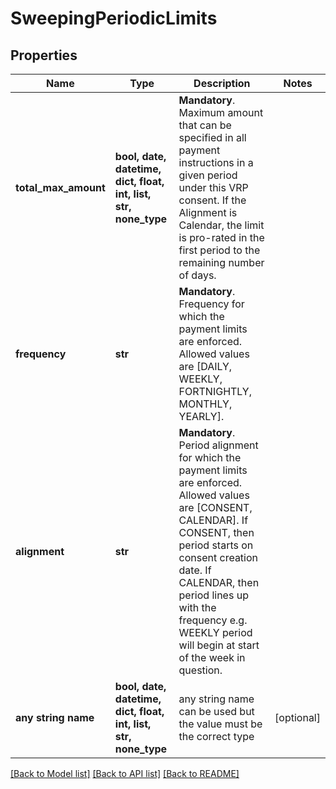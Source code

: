 # SweepingPeriodicLimits


## Properties
Name | Type | Description | Notes
------------ | ------------- | ------------- | -------------
**total_max_amount** | **bool, date, datetime, dict, float, int, list, str, none_type** | __Mandatory__. Maximum amount that can be specified in all payment instructions in a given period under this VRP consent. If the Alignment is Calendar, the limit is pro-rated in the first period to the remaining number of days. | 
**frequency** | **str** | __Mandatory__. Frequency for which the payment limits are enforced. Allowed values are [DAILY, WEEKLY, FORTNIGHTLY, MONTHLY, YEARLY]. | 
**alignment** | **str** | __Mandatory__. Period alignment for which the payment limits are enforced. Allowed values are [CONSENT, CALENDAR]. If CONSENT, then period starts on consent creation date. If CALENDAR, then period lines up with the frequency e.g. WEEKLY period will begin at start of the week in question. | 
**any string name** | **bool, date, datetime, dict, float, int, list, str, none_type** | any string name can be used but the value must be the correct type | [optional]

[[Back to Model list]](../README.md#documentation-for-models) [[Back to API list]](../README.md#documentation-for-api-endpoints) [[Back to README]](../README.md)



